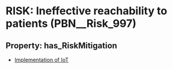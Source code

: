 # RISK: __Ineffective reachability to patients__ (PBN__Risk_997)

## Property: has_RiskMitigation

* [Implementation of IoT](PBN__RiskMitigation_1421)


